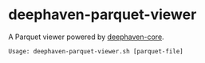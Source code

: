 # deephaven-parquet-viewer

A Parquet viewer powered by [deephaven-core](https://github.com/deephaven/deephaven-core).

```
Usage: deephaven-parquet-viewer.sh [parquet-file]
```
